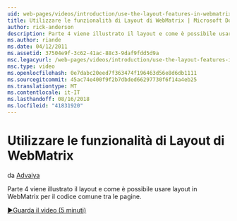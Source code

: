 ```yaml
---
uid: web-pages/videos/introduction/use-the-layout-features-in-webmatrix
title: Utilizzare le funzionalità di Layout di WebMatrix | Microsoft Docs
author: rick-anderson
description: Parte 4 viene illustrato il layout e come è possibile usare layout in WebMatrix per il codice comune tra le pagine.
ms.author: riande
ms.date: 04/12/2011
ms.assetid: 37504e9f-3c62-41ac-88c3-9daf9fdd5d9a
msc.legacyurl: /web-pages/videos/introduction/use-the-layout-features-in-webmatrix
msc.type: video
ms.openlocfilehash: 0e7dabc20eed7f363474f196463d56e8d6db1111
ms.sourcegitcommit: 45ac74e400f9f2b7dbded66297730f6f14a4eb25
ms.translationtype: MT
ms.contentlocale: it-IT
ms.lasthandoff: 08/16/2018
ms.locfileid: "41831920"
---
```

<a name="use-the-layout-features-in-webmatrix"></a>Utilizzare le funzionalità di Layout di WebMatrix
====================
da [Advaiya](https://twitter.com/Advaiyasolns)

Parte 4 viene illustrato il layout e come è possibile usare layout in WebMatrix per il codice comune tra le pagine.

[&#9654;Guarda il video (5 minuti)](https://channel9.msdn.com/Blogs/ASP-NET-Site-Videos/use-the-layout-features-in-webmatrix)
